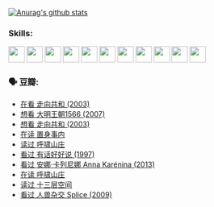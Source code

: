 
[![Anurag's github stats](https://github-readme-stats.vercel.app/api?username=w940853815)](https://github.com/anuraghazra/github-readme-stats)

### Skills:

<code><img height="32" src="https://cdn.jsdelivr.net/npm/simple-icons@v5/icons/python.svg"></code>
<code><img height="32" src="https://cdn.jsdelivr.net/npm/simple-icons@v5/icons/javascript.svg"></code>
<code><img height="32" src="https://cdn.jsdelivr.net/npm/simple-icons@v5/icons/django.svg"></code>
<code><img height="32" src="https://cdn.jsdelivr.net/npm/simple-icons@v5/icons/flask.svg"></code>
<code><img height="32" src="https://cdn.jsdelivr.net/npm/simple-icons@v5/icons/vuetify.svg"></code>
<code><img height="32" src="https://cdn.jsdelivr.net/npm/simple-icons@v5/icons/git.svg"></code>
<code><img height="32" src="https://cdn.jsdelivr.net/npm/simple-icons@v5/icons/docker.svg"></code>
<code><img height="32" src="https://cdn.jsdelivr.net/npm/simple-icons@v5/icons/postgresql.svg"></code>
<code><img height="32" src="https://cdn.jsdelivr.net/npm/simple-icons@v5/icons/elasticsearch.svg"></code>
<code><img height="32" src="https://cdn.jsdelivr.net/npm/simple-icons@v5/icons/macos.svg"></code>
<code><img height="32" src="https://cdn.jsdelivr.net/npm/simple-icons@v5/icons/linux.svg"></code>

### 🗣 豆瓣:

<!-- DOUBAN-ACTIVITIES:START -->
- [在看 走向共和‎ (2003)](https://www.douban.com/people/136069238/status/3711470443/?_i=41299090)
- [想看 大明王朝1566‎ (2007)](https://www.douban.com/people/136069238/status/3710980213/?_i=41299090)
- [想看 走向共和‎ (2003)](https://www.douban.com/people/136069238/status/3710980002/?_i=41299090)
- [在读 置身事内](https://www.douban.com/people/136069238/status/3710472151/?_i=41299090)
- [读过 呼啸山庄](https://www.douban.com/people/136069238/status/3710470617/?_i=41299090)
- [看过 有话好好说‎ (1997)](https://www.douban.com/people/136069238/status/3709833172/?_i=41299090)
- [看过 安娜·卡列尼娜 Anna Karénina‎ (2013)](https://www.douban.com/people/136069238/status/3708942010/?_i=41299090)
- [在读 呼啸山庄](https://www.douban.com/people/136069238/status/3701626992/?_i=41299090)
- [读过 十三层空间](https://www.douban.com/people/136069238/status/3700755247/?_i=41299090)
- [看过 人兽杂交 Splice‎ (2009)](https://www.douban.com/people/136069238/status/3700243036/?_i=41299090)
<!-- DOUBAN-ACTIVITIES:END -->
<!--
**w940853815/w940853815** is a ✨ _special_ ✨ repository because its `README.md` (this file) appears on your GitHub profile.

Here are some ideas to get you started:

- 🔭 I’m currently working on ...
- 🌱 I’m currently learning ...
- 👯 I’m looking to collaborate on ...
- 🤔 I’m looking for help with ...
- 💬 Ask me about ...
- 📫 How to reach me: ...
- 😄 Pronouns: ...
- ⚡ Fun fact: ...
-->
